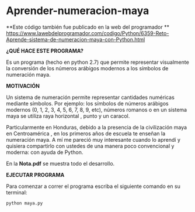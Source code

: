 # Aprender-numeracion-maya

**Este código también fue publicado en la web del programador **
https://www.lawebdelprogramador.com/codigo/Python/6359-Reto-Aprende-sistema-de-numeracion-maya-con-Python.html

**¿QUÉ HACE ESTE PROGRAMA?**

Es un programa (hecho en python 2.7) que permite representar visualmente la conversión de los números arábigos modernos a los símbolos de numeración maya.

**MOTIVACIÓN**

Un sistema de numeración permite representar cantidades numéricas mediante símbolos.
Por ejemplo: los símbolos de números arábigos modernos (0, 1, 2, 3, 4, 5, 6, 7, 8, 9, etc), números romanos o en un sistema maya se utiliza raya horizontal , punto y un caracol.

Particularmente en Honduras, debido a la presencia de la civilización maya en Centroamérica , en los primeros años de escuela te enseñan la numeración maya. A mí me pareció muy interesante cuando lo aprendí y quisiera compartirlo con ustedes de una manera poco convencional y moderna: con ayuda de Python.

En la **Nota.pdf** se muestra todo el desarrollo.

**EJECUTAR PROGRAMA**

Para comenzar a correr el programa escriba el siguiente comando en su terminal:

```python maya.py```
